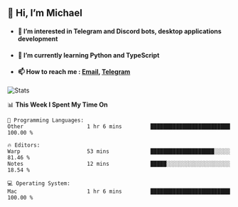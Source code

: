 ## 👋 Hi, I’m Michael
- #### 👀 I’m interested in Telegram and Discord bots, desktop applications development
- #### 🌱 I’m currently learning Python and TypeScript
- #### 📫 How to reach me : [Email](mailto:misha@kurapov.ru), [Telegram](https://t.me/mkurapov)

![Stats](https://github-readme-stats.vercel.app/api?username=krpff&show_icons=true&theme=github_dark&hide_border=true&hide=issues&count_private=true&layout=compact)


<!--START_SECTION:waka-->
📊 **This Week I Spent My Time On** 

```text
💬 Programming Languages: 
Other                    1 hr 6 mins         █████████████████████████   100.00 % 

🔥 Editors: 
Warp                     53 mins             ████████████████████░░░░░   81.46 % 
Notes                    12 mins             █████░░░░░░░░░░░░░░░░░░░░   18.54 % 

💻 Operating System: 
Mac                      1 hr 6 mins         █████████████████████████   100.00 % 
```


<!--END_SECTION:waka-->
